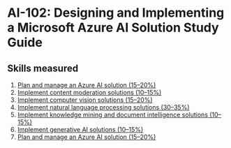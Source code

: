 # AI-102: Designing and Implementing a Microsoft Azure AI Solution Study Guide
## Skills measured

1. [Plan and manage an Azure AI solution (15–20%)](1-Plan%20and%20manage%20an%20Azure%20AI%20solution%20(15–20%25).md)
2. [Implement content moderation solutions (10–15%)](2-Implement%20content%20moderation%20solutions%20(10–15%25).md)
3. [Implement computer vision solutions (15–20%)](3-Implement%20computer%20vision%20solutions%20(15–20%25).md)
4. [Implement natural language processing solutions (30–35%)](4-Implement%20natural%20language%20processing%20solutions%20(30–35%25).md)
5. [Implement knowledge mining and document intelligence solutions (10–15%)](5-Implement%20knowledge%20mining%20and%20document%20intelligence%20solutions%20(10–15%25).md)
6. [Implement generative AI solutions (10–15%)](6-Implement%20generative%20AI%20solutions%20(10–15%25).md)
7. [Plan and manage an Azure AI solution (15–20%)](7-Plan%20and%20manage%20an%20Azure%20AI%20solution%20(15–20%25).md)
